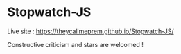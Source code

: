# Stopwatch-JS

Live site : https://theycallmeprem.github.io/Stopwatch-JS/

Constructive criticism and stars are welcomed !
